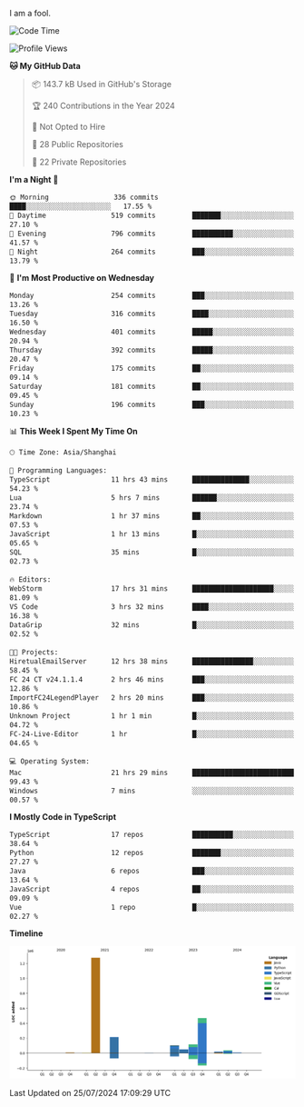 I am a fool.

<!--START_SECTION:waka-->
![Code Time](http://img.shields.io/badge/Code%20Time-1%2C584%20hrs%2023%20mins-blue)

![Profile Views](http://img.shields.io/badge/Profile%20Views-1-blue)

**🐱 My GitHub Data** 

> 📦 143.7 kB Used in GitHub's Storage 
 > 
> 🏆 240 Contributions in the Year 2024
 > 
> 🚫 Not Opted to Hire
 > 
> 📜 28 Public Repositories 
 > 
> 🔑 22 Private Repositories 
 > 
**I'm a Night 🦉** 

```text
🌞 Morning                336 commits         ████░░░░░░░░░░░░░░░░░░░░░   17.55 % 
🌆 Daytime                519 commits         ███████░░░░░░░░░░░░░░░░░░   27.10 % 
🌃 Evening                796 commits         ██████████░░░░░░░░░░░░░░░   41.57 % 
🌙 Night                  264 commits         ███░░░░░░░░░░░░░░░░░░░░░░   13.79 % 
```
📅 **I'm Most Productive on Wednesday** 

```text
Monday                   254 commits         ███░░░░░░░░░░░░░░░░░░░░░░   13.26 % 
Tuesday                  316 commits         ████░░░░░░░░░░░░░░░░░░░░░   16.50 % 
Wednesday                401 commits         █████░░░░░░░░░░░░░░░░░░░░   20.94 % 
Thursday                 392 commits         █████░░░░░░░░░░░░░░░░░░░░   20.47 % 
Friday                   175 commits         ██░░░░░░░░░░░░░░░░░░░░░░░   09.14 % 
Saturday                 181 commits         ██░░░░░░░░░░░░░░░░░░░░░░░   09.45 % 
Sunday                   196 commits         ███░░░░░░░░░░░░░░░░░░░░░░   10.23 % 
```


📊 **This Week I Spent My Time On** 

```text
🕑︎ Time Zone: Asia/Shanghai

💬 Programming Languages: 
TypeScript               11 hrs 43 mins      ██████████████░░░░░░░░░░░   54.23 % 
Lua                      5 hrs 7 mins        ██████░░░░░░░░░░░░░░░░░░░   23.74 % 
Markdown                 1 hr 37 mins        ██░░░░░░░░░░░░░░░░░░░░░░░   07.53 % 
JavaScript               1 hr 13 mins        █░░░░░░░░░░░░░░░░░░░░░░░░   05.65 % 
SQL                      35 mins             █░░░░░░░░░░░░░░░░░░░░░░░░   02.73 % 

🔥 Editors: 
WebStorm                 17 hrs 31 mins      ████████████████████░░░░░   81.09 % 
VS Code                  3 hrs 32 mins       ████░░░░░░░░░░░░░░░░░░░░░   16.38 % 
DataGrip                 32 mins             █░░░░░░░░░░░░░░░░░░░░░░░░   02.52 % 

🐱‍💻 Projects: 
HiretualEmailServer      12 hrs 38 mins      ███████████████░░░░░░░░░░   58.45 % 
FC 24 CT v24.1.1.4       2 hrs 46 mins       ███░░░░░░░░░░░░░░░░░░░░░░   12.86 % 
ImportFC24LegendPlayer   2 hrs 20 mins       ███░░░░░░░░░░░░░░░░░░░░░░   10.86 % 
Unknown Project          1 hr 1 min          █░░░░░░░░░░░░░░░░░░░░░░░░   04.72 % 
FC-24-Live-Editor        1 hr                █░░░░░░░░░░░░░░░░░░░░░░░░   04.65 % 

💻 Operating System: 
Mac                      21 hrs 29 mins      █████████████████████████   99.43 % 
Windows                  7 mins              ░░░░░░░░░░░░░░░░░░░░░░░░░   00.57 % 
```

**I Mostly Code in TypeScript** 

```text
TypeScript               17 repos            ██████████░░░░░░░░░░░░░░░   38.64 % 
Python                   12 repos            ███████░░░░░░░░░░░░░░░░░░   27.27 % 
Java                     6 repos             ███░░░░░░░░░░░░░░░░░░░░░░   13.64 % 
JavaScript               4 repos             ██░░░░░░░░░░░░░░░░░░░░░░░   09.09 % 
Vue                      1 repo              █░░░░░░░░░░░░░░░░░░░░░░░░   02.27 % 
```



**Timeline**

![Lines of Code chart](https://raw.githubusercontent.com/VeejaLiu/VeejaLiu/master/assets/bar_graph.png)


 Last Updated on 25/07/2024 17:09:29 UTC
<!--END_SECTION:waka-->
